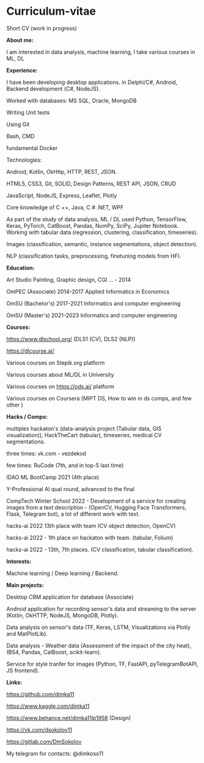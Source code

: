 # Curriculum-vitae
Short CV (work in progress)

**About me:**

I am interested in data analysis, machine learning, I take various courses in ML, DL

**Experience:**


I have been developing desktop applications.
in Delphi/C#, Android, Backend development (С#, NodeJS).

Worked with databases: MS SQL, Oracle, MongoDB

Writing Unit tests

Using Git

Bash, CMD

fundamental Docker

Technologies:

Android, Kotlin, OkHttp, HTTP, REST, JSON.

HTML5, CSS3, Git, SOLID, Design Patterns, REST API, JSON, CRUD

JavaScript, NodeJS, Express, Leaflet, Plotly

Core knowledge of C ++, Java, C # .NET, WPF

As part of the study of data analysis, ML / DL used Python, TensorFlow, Keras, PyTorch, CatBoost, Pandas, NumPy, SciPy, Jupiter Notebook.
Working with tabular data (regression, clustering, classification, timeseries).

Images (classification, semantic, instance segmentations, object detection).

NLP (classification tasks, preprocessing, finetuning models from HF).

**Education:**

Art Studio Painting, Graphic design, CGI ... - 2014

OmPEC (Associate) 2014-2017 Applied Informatics in Economics

OmSU (Bachelor's) 2017-2021 Informatics and computer engineering

OmSU (Master's)  2021-2023 Informatics and computer engineering

**Courses:**

https://www.dlschool.org/ (DLS1 (CV), DLS2 (NLP))

https://dlcourse.ai/

Various courses on Stepik.org platform

Various courses about ML/DL in University

Various courses on https://ods.ai/ platform

Various courses on Coursera (MIPT DS, How to win in ds comps, and few other )

**Hacks / Comps:**

multiples hackaton's (data-analysis project (Tabular data, GIS visualization)), HackTheCart (tabular), timeseries, medical CV segmentations.

three times: vk.com - vezdekod

few times: RuCode (7th, and in top-5 last time)

IDAO ML BootCamp 2021 (4th place)

Y-Professional AI qual round, advanced to the final

CompTech Winter School 2022 - Development of a service for creating images from a text description -  (OpenCV, Hugging Face Transformers, Flask, Telegram bot), a lot of different work with text.

hacks-ai 2022 13th place with team (CV object detection, OpenCV)

hacks-ai 2022 - 1th place on hackaton with team. (tabular, Folium)

hacks-ai 2022 - 13th, 7th places. (CV classification, tabular classification).



**Interests:**

Machine learning / Deep learning / Backend.

**Main projects:**

Desktop CRM application for database (Associate)

Android application for recording sensor's data and streaming to the server (Kotlin, OkHTTP, NodeJS, MongoDB, Plotly).

Data analysis on sensor's data (TF, Keras, LSTM, Visualizations via Plotly and MatPlotLib).

Data analysis - Weather data (Assessment of the impact of the city heat), (BS4, Pandas, CatBoost, scikit-learn).

Service for style tranfer for images (Python, TF, FastAPI, pyTelegramBotAPI, JS frontend).


**Links:**

https://github.com/dimka11

https://www.kaggle.com/dimka11

https://www.behance.net/dimka11lp1958 (Design)

https://vk.com/dsokolov11

https://gitlab.com/DmSokolov


My telegram for contacts:  @dimkoss11
